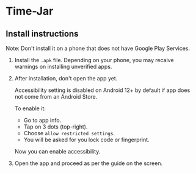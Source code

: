 # Time-Jar

## Install instructions

Note: Don't install it on a phone that does not have Google Play Services.

1. Install the `.apk` file. Depending on your phone, you may recaive warnings on installing unverified apps.

2. After installation, don't open the app yet.

    Accessibility setting is disabled on Android 12+ by default if app does not come from an Android Store.

    To enable it:

    - Go to app info.
    - Tap on 3 dots (top-right).
    - Choose `allow restricted settings`.
    - You will be asked for you lock code or fingerprint.

    Now you can enable accessibility.

3. Open the app and proceed as per the guide on the screen.
